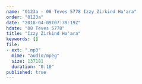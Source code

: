 ```yaml
---
name: "0123a - 08 Teves 5778 Izzy Zirkind Ha'ara"
order: "0123a"
date: "2018-04-09T07:39:19Z"
hdate: "08 Teves 5778"
title: "Izzy Zirkind Ha'ara"
keywords: []
file:
- ext: ".mp3"
  mime: "audio/mpeg"
  size: 137181
  duration: "0:10"
published: true
---
```


